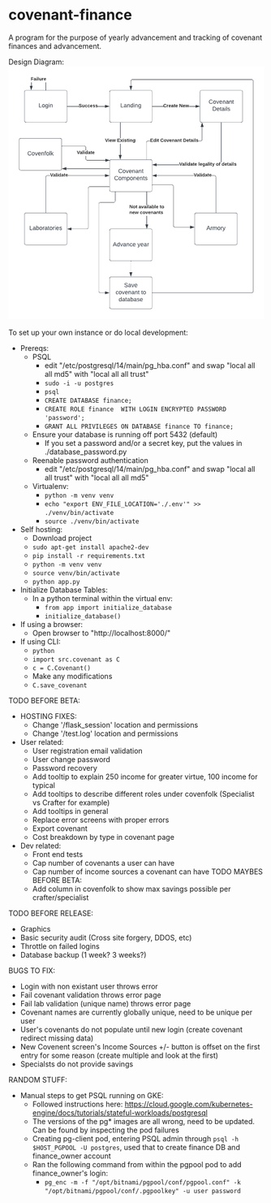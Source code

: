 # covenant-finance
A program for the purpose of yearly advancement and tracking of covenant finances and advancement.

Design Diagram:
![ars finances design diagram](./static/FinanceNavigationChart.png?raw=true)

To set up your own instance or do local development:
  * Prereqs:
    * PSQL
        * edit "/etc/postgresql/14/main/pg_hba.conf" and swap "local all all md5" with "local all all trust"
        * `sudo -i -u postgres`
        * `psql`
        * `CREATE DATABASE finance;`
        * `CREATE ROLE finance  WITH LOGIN ENCRYPTED PASSWORD 'password';`
        * `GRANT ALL PRIVILEGES ON DATABASE finance TO finance;`
    * Ensure your database is running off port 5432 (default)
        * If you set a password and/or a secret key, put the values in ./database_password.py
    * Reenable password authentication
        * edit "/etc/postgresql/14/main/pg_hba.conf" and swap "local all all trust" with "local all all md5"
    * Virtualenv:
        * `python -m venv venv`
        * `echo "export ENV_FILE_LOCATION='./.env'" >> ./venv/bin/activate`
        * `source ./venv/bin/activate`
  * Self hosting:
    * Download project
    * `sudo apt-get install apache2-dev`
    * `pip install -r requirements.txt`
    * `python -m venv venv`
    * `source venv/bin/activate`
    * `python app.py`
  * Initialize Database Tables:
    * In a python terminal within the virtual env:
      * `from app import initialize_database`
      * `initialize_database()`
  * If using a browser:
    * Open browser to "http://localhost:8000/"
  * If using CLI:
    * `python`
    * `import src.covenant as C`
    * `c = C.Covenant()`
    * Make any modifications
    * `C.save_covenant`

TODO BEFORE BETA:
  * HOSTING FIXES:
    * Change '/flask_session' location and permissions
    * Change '/test.log' location and permissions
  * User related:
    * User registration email validation
    * User change password
    * Password recovery
    * Add tooltip to explain 250 income for greater virtue, 100 income for typical
    * Add tooltips to describe different roles under covenfolk (Specialist vs Crafter for example)
    * Add tooltips in general
    * Replace error screens with proper errors
    * Export covenant
    * Cost breakdown by type in covenant page
  * Dev related:
    * Front end tests
    * Cap number of covenants a user can have
    * Cap number of income sources a covenant can have
TODO MAYBES BEFORE BETA:
    * Add column in covenfolk to show max savings possible per crafter/specialist

TODO BEFORE RELEASE:
  * Graphics
  * Basic security audit (Cross site forgery, DDOS, etc)
  * Throttle on failed logins
  * Database backup (1 week? 3 weeks?)

BUGS TO FIX:
  * Login with non existant user throws error
  * Fail covenant validation throws error page
  * Fail lab validation (unique name) throws error page
  * Covenant names are currently globally unique, need to be unique per user
  * User's covenants do not populate until new login (create covenant redirect missing data)
  * New Covenent screen's Income Sources +/- button is offset on the first entry for some reason (create multiple and look at the first)
  * Specialsts do not provide savings


RANDOM STUFF:
  * Manual steps to get PSQL running on GKE:
    * Followed instructions here: https://cloud.google.com/kubernetes-engine/docs/tutorials/stateful-workloads/postgresql
    * The versions of the pg* images are all wrong, need to be updated. Can be found by inspecting the pod failures
    * Creating pg-client pod, entering PSQL admin through `psql -h $HOST_PGPOOL -U postgres`, used that to create finance DB and finance_owner account
    * Ran the following command from within the pgpool pod to add finance_owner's login:
      * `pg_enc -m -f "/opt/bitnami/pgpool/conf/pgpool.conf" -k "/opt/bitnami/pgpool/conf/.pgpoolkey" -u user password`

